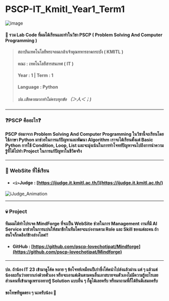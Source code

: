 # PSCP-IT_Kmitl_Year1_Term1
![image](https://github.com/user-attachments/assets/5e250eee-7c81-44e6-839f-7763f5ca4a99)
#### 📃 รวม Lab Code ที่ผมได้เรียนและทำในวิชา PSCP ( Problem Solving And Computer Programming ) 
> #### สถาบันเทคโนโลยีพระจอมเกล้าเจ้าคุณทหารลาดกระบัง ( KMITL )
> #### คณะ : เทคโนโลยีสารสนเทศ ( IT )
> #### Year : 1 | Term : 1
> #### Language : Python
> ##### ปล.เสียดายมากทำไม่ครบทุกข้อ （＞人＜；)

---

### ❓PSCP คืออะไร❓
#### PSCP ย่อมาจาก Problem Solving And Computer Programming ในวิชานี้จะเรียนโดยใช้ภาษา Python มาช่วยในการแก้ปัญหาและพัฒนา Algorithm เราจะได้เรียนตั้งแต่ Basic Python การใช้ Condition, Loop, List และจะมุ่งเน้นในการทำโจทย์ปัญหาจนไปถึงการนำความรู้ที่ได้ไปทำ Project ในการแก้ปัญหาในชีวิตจริง

---

### 📖 WebSite ที่ใช้เรียน
* #### `<i>`Judge : [https://ijudge.it.kmitl.ac.th/](https://ijudge.it.kmitl.ac.th/)
![iJudge_Animation](https://github.com/user-attachments/assets/43297ad7-0861-4bf3-a9e2-78a0fb51ee80)

---

### 💀 Project
#### ทีมผมได้ทำโปรเจค MindForge ที่จะเป็น WebSite ช่วยในการ Management งานที่มี AI Service มาช่วยในการแบ่นให้สมาชิกในทีมโดยจะแบ่งงานตาม Role และ Skill ของแต่ละคน ถ้าสนใจก็กดลิงก์ข้างล่างโลด!!
* #### GitHub : [https://github.com/pscp-lovechotipat/Mindforge](https://github.com/pscp-lovechotipat/Mindforge)

---

#### ปล. ถ้าน้อง IT 23 เข้ามาดูโค้ด หลาย ๆ ข้อโจทย์เหมือนปีเก่าซึ่งโค้ดนำไปส่งแล้วผ่าน แต่ ๆ แล้วแต่น้องละกันว่าอยากเก่งด้วยตัวเอง หรือจะเอาแต่เดินตามคนอื่นเอาสบายจนตัวเองไม่มีความรู้อะไรเลย ส่วนคนที่เข้ามาดูเพราะอยากรู้ Solution แบบอื่น ๆ ก็ดูได้เลยครับ หรือมาถามพี่ก็ได้ยินดีเสมอครับ 
#### ขอโทษทีพูดตรง ๆ นะครับน้อง 🤗
